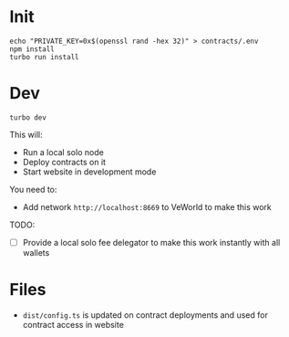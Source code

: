 # Init

```shell
echo "PRIVATE_KEY=0x$(openssl rand -hex 32)" > contracts/.env
npm install
turbo run install
```


# Dev

```shell
turbo dev
```

This will:

- Run a local solo node
- Deploy contracts on it
- Start website in development mode

You need to:

- Add network `http://localhost:8669` to VeWorld to make this work

TODO:

- [ ] Provide a local solo fee delegator to make this work instantly with all wallets

# Files

* `dist/config.ts` is updated on contract deployments and used for contract access in website